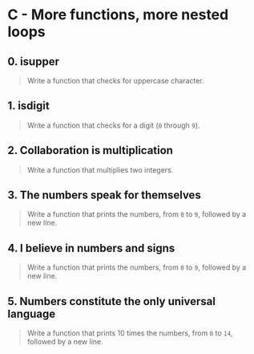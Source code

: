 # C - More functions, more nested loops

## 0. isupper
> Write a function that checks for uppercase character.

## 1. isdigit
> Write a function that checks for a digit (`0` through `9`).

## 2. Collaboration is multiplication
> Write a function that multiplies two integers.

## 3. The numbers speak for themselves
> Write a function that prints the numbers, from `0` to `9`, followed by a new line.

## 4. I believe in numbers and signs
> Write a function that prints the numbers, from `0` to `9`, followed by a new line.

## 5. Numbers constitute the only universal language
> Write a function that prints 10 times the numbers, from `0` to `14`, followed by a new line.
